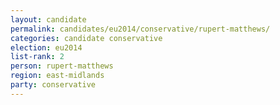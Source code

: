 ```yaml
---
layout: candidate
permalink: candidates/eu2014/conservative/rupert-matthews/
categories: candidate conservative
election: eu2014
list-rank: 2
person: rupert-matthews
region: east-midlands
party: conservative
---
```

